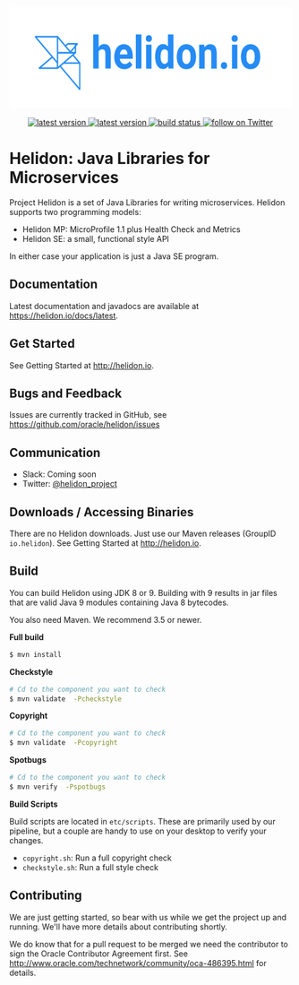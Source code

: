 <p align="center">
    <img src="./etc/images/Primary_logo_blue.png" height="180">
</p>
<p align="center">
    <a href="https://github.com/oracle/helidon/tags">
        <img src="https://img.shields.io/github/tag/oracle/helidon.svg" alt="latest version">
    </a>
    <a href="https://github.com/oracle/helidon/issues">
        <img src="https://img.shields.io/github/issues/oracle/helidon.svg" alt="latest version">
    </a>
    <a href="https://app.wercker.com/project/byKey/de00e8ec6178ba9a2db8ee863d5c568a">
        <img src="https://app.wercker.com/status/de00e8ec6178ba9a2db8ee863d5c568a/s/master" alt="build status">
    </a>
    <a href="https://twitter.com/intent/follow?screen_name=helidon_project">
        <img src="https://img.shields.io/twitter/follow/helidon_project.svg?style=social&logo=twitter" alt="follow on Twitter">
    </a>
</p>

# Helidon: Java Libraries for Microservices

Project Helidon is a set of Java Libraries for writing microservices.
Helidon supports two programming models:

* Helidon MP: MicroProfile 1.1 plus Health Check and Metrics
* Helidon SE: a small, functional style API

In either case your application is just a Java SE program.

## Documentation

Latest documentation and javadocs are available at <https://helidon.io/docs/latest>.

## Get Started

See Getting Started at <http://helidon.io>.

## Bugs and Feedback

Issues are currently tracked in GitHub, see <https://github.com/oracle/helidon/issues>

## Communication

* Slack: Coming soon
* Twitter: [@helidon_project](https://twitter.com/helidon_project)

## Downloads / Accessing Binaries

There are no Helidon downloads. Just use our Maven releases (GroupID `io.helidon`).
See Getting Started at <http://helidon.io>. 

## Build

You can build Helidon using JDK 8 or 9. Building with 9 results in jar
files that are valid Java 9 modules containing Java 8 bytecodes.

You also need Maven. We recommend 3.5 or newer.

**Full build**
```bash
$ mvn install
```

**Checkstyle**
```bash
# Cd to the component you want to check
$ mvn validate  -Pcheckstyle
```

**Copyright**

```bash
# Cd to the component you want to check
$ mvn validate  -Pcopyright
```

**Spotbugs**

```bash
# Cd to the component you want to check
$ mvn verify  -Pspotbugs
```

**Build Scripts**

Build scripts are located in `etc/scripts`. These are primarily used by our pipeline,
but a couple are handy to use on your desktop to verify your changes. 

* `copyright.sh`: Run a full copyright check
* `checkstyle.sh`: Run a full style check

## Contributing

We are just getting started, so bear with us while we get the project up and running.
We'll have more details about contributing shortly. 

We do know that for a pull request to be merged we need the contributor to sign the
Oracle Contributor Agreement first. See
http://www.oracle.com/technetwork/community/oca-486395.html
for details.

